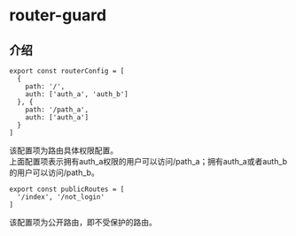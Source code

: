 router-guard
=================

## 介绍
```
export const routerConfig = [
  {
    path: '/',
    auth: ['auth_a', 'auth_b']
  }, {
    path: '/path_a',
    auth: ['auth_a']
  }
]
```
该配置项为路由具体权限配置。  
上面配置项表示拥有auth_a权限的用户可以访问/path_a；拥有auth_a或者auth_b的用户可以访问/path_b。

```
export const publicRoutes = [
  '/index', '/not_login'
]
```
该配置项为公开路由，即不受保护的路由。
